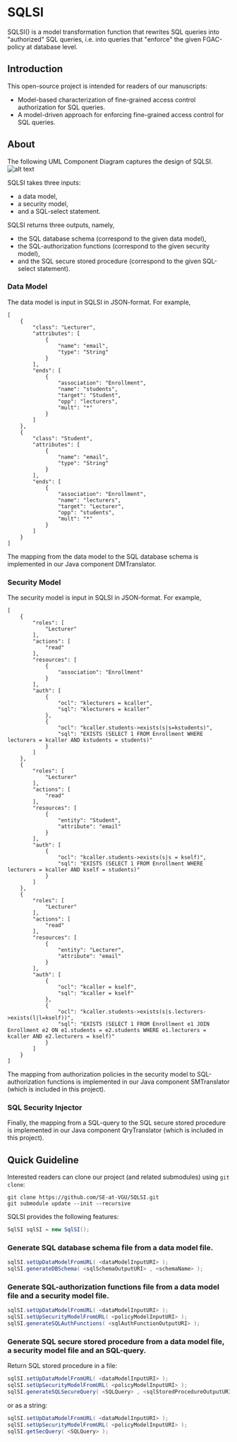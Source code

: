 # SQLSI
SQLSI() is a model transformation function that rewrites SQL queries into
"authorized" SQL queries, i.e. into queries that "enforce" the given FGAC-policy at database level.

## Introduction
This open-source project is intended for readers of our manuscripts:
- Model-based characterization of fine-grained access control authorization for SQL queries.
- A model-driven approach for enforcing fine-grained access control for SQL queries.

## About
The following UML Component Diagram captures the design of SQLSI.
![alt text](https://github.com/SE-at-VGU/SQLSI/blob/SQLSI-fdse2020-v1/SQLSI.png?raw=true)

SQLSI takes three inputs: 
- a data model, 
- a security model,
- and a SQL-select statement.

SQLSI returns three outputs, namely, 
- the SQL database schema (correspond to the given data model), 
- the SQL-authorization functions (correspond to the given security model), 
- and the SQL secure stored procedure (correspond to the given SQL-select statement).

### Data Model
The data model is input in SQLSI in JSON-format. For example,
```
[
	{
		"class": "Lecturer",
		"attributes": [
			{
				"name": "email",
				"type": "String"
			}
		],
		"ends": [
			{
				"association": "Enrollment",
				"name": "students",
				"target": "Student",
				"opp": "lecturers",
				"mult": "*"
			}
		]
	},
	{
		"class": "Student",
		"attributes": [
			{
				"name": "email",
				"type": "String"
			}
		],
		"ends": [
			{
				"association": "Enrollment",
				"name": "lecturers",
				"target": "Lecturer",
				"opp": "students",
				"mult": "*"
			}
		]
	}
]
```
The mapping from the data model to the SQL database schema is implemented in our Java component DMTranslator.

### Security Model
The security model is input in SQLSI in JSON-format. For example,
```
[
	{
		"roles": [
			"Lecturer"
		],
		"actions": [
			"read"
		],
		"resources": [
			{
				"association": "Enrollment"
			}
		],
		"auth": [
			{
				"ocl": "klecturers = kcaller",
				"sql": "klecturers = kcaller"
			},
			{
				"ocl": "kcaller.students->exists(s|s=kstudents)",
				"sql": "EXISTS (SELECT 1 FROM Enrollment WHERE lecturers = kcaller AND kstudents = students)"
			}
		]
	},
	{
		"roles": [
			"Lecturer"
		],
		"actions": [
			"read"
		],
		"resources": [
			{
				"entity": "Student",
				"attribute": "email"
			}
		],
		"auth": [
			{
				"ocl": "kcaller.students->exists(s|s = kself)",
				"sql": "EXISTS (SELECT 1 FROM Enrollment WHERE lecturers = kcaller AND kself = students)"
			}
		]
	},
	{
		"roles": [
			"Lecturer"
		],
		"actions": [
			"read"
		],
		"resources": [
			{
				"entity": "Lecturer",
				"attribute": "email"
			}
		],
		"auth": [
			{
				"ocl": "kcaller = kself",
				"sql": "kcaller = kself"
			},
			{
				"ocl": "kcaller.students->exists(s|s.lecturers->exists(l|l=kself))",
				"sql": "EXISTS (SELECT 1 FROM Enrollment e1 JOIN Enrollment e2 ON e1.students = e2.students WHERE e1.lecturers = kcaller AND e2.lecturers = kself)"
			}
		]
	}
] 
```
The mapping from authorization policies in the security model to SQL-authorization functions is implemented in our Java component SMTranslator (which is included in this project).

### SQL Security Injector
Finally, the mapping from a SQL-query to the SQL secure stored procedure is implemented in our Java component QryTranslator (which is included in this project).

## Quick Guideline
Interested readers can clone our project (and related submodules) using ```git clone```:
```
git clone https://github.com/SE-at-VGU/SQLSI.git
git submodule update --init --recursive
```
SQLSI provides the following features:
```java
SqlSI sqlSI = new SqlSI();
```
### Generate SQL database schema file from a data model file.
```java
sqlSI.setUpDataModelFromURL( <dataModelInputURI> );
sqlSI.generateDBSchema( <sqlSchemaOutputURI> , <schemaName> );
```
### Generate SQL-authorization functions file from a data model file and a security model file.
```java
sqlSI.setUpDataModelFromURL( <dataModelInputURI> );
sqlSI.setUpSecurityModelFromURL( <policyModelInputURI> );
sqlSI.generateSQLAuthFunctions( <sqlAuthFunctionOutputURI> );
```
### Generate SQL secure stored procedure from a data model file, a security model file and an SQL-query.
Return SQL stored procedure in a file:
```java
sqlSI.setUpDataModelFromURL( <dataModelInputURI> );
sqlSI.setUpSecurityModelFromURL( <policyModelInputURI> );
sqlSI.generateSQLSecureQuery( <SQLQuery> , <sqlStoredProcedureOutputURI> );
```
or as a string:
```java
sqlSI.setUpDataModelFromURL( <dataModelInputURI> );
sqlSI.setUpSecurityModelFromURL( <policyModelInputURI> );
sqlSI.getSecQuery( <SQLQuery> );
```
